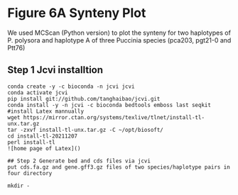 # Figure 6A Synteny Plot
We used MCScan (Python version) to plot the synteny for two haplotypes of P. polysora and haplotype A of three Puccinia species (pca203, pgt21-0 and Ptt76)
## Step 1 Jcvi installtion

```
conda create -y -c bioconda -n jcvi jcvi
conda activate jcvi
pip install git://github.com/tanghaibao/jcvi.git
conda install -y -n jcvi -c bioconda bedtools emboss last seqkit
#install Latex mannually
wget https://mirror.ctan.org/systems/texlive/tlnet/install-tl-unx.tar.gz
tar -zxvf install-tl-unx.tar.gz -C ~/opt/biosoft/
cd install-tl-20211207
perl install-tl
![home page of Latex]()

## Step 2 Generate bed and cds files via jcvi
put cds.fa.gz and gene.gff3.gz files of two species/haplotype pairs in four directory

mkdir -
